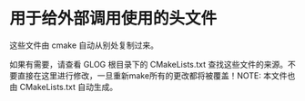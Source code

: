 # 用于给外部调用使用的头文件 

这些文件由 cmake 自动从别处复制过来。

如果有需要，请查看 GLOG 根目录下的 CMakeLists.txt 查找这些文件的来源。不要直接在这里进行修改，一旦重新make所有的更改都将被覆盖！NOTE: 本文件也由 CMakeLists.txt 自动生成。